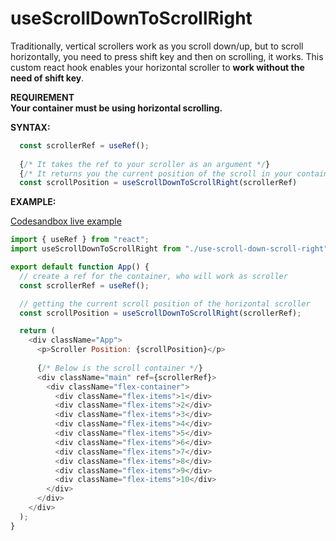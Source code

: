 # useScrollDownToScrollRight

Traditionally, vertical scrollers work as you scroll down/up, but to scroll horizontally, you need to press shift key and then on scrolling, it works.
This custom react hook enables your horizontal scroller to **work without the need of shift key**.

**REQUIREMENT**<br/>
**Your container must be using horizontal scrolling.**

**SYNTAX:**
```js
  const scrollerRef = useRef();
  
  {/* It takes the ref to your scroller as an argument */}
  {/* It returns you the current position of the scroll in your container */}
  const scrollPosition = useScrollDownToScrollRight(scrollerRef)
```

**EXAMPLE:**

[Codesandbox live example](https://codesandbox.io/s/usedowntoscrollleft-pu9ii?file=/src/App.js)

```js
import { useRef } from "react";
import useScrollDownToScrollRight from "./use-scroll-down-scroll-right";

export default function App() {
  // create a ref for the container, who will work as scroller
  const scrollerRef = useRef();

  // getting the current scroll position of the horizontal scroller
  const scrollPosition = useScrollDownToScrollRight(scrollerRef);

  return (
    <div className="App">
      <p>Scroller Position: {scrollPosition}</p>
      
      {/* Below is the scroll container */}
      <div className="main" ref={scrollerRef}>
        <div className="flex-container">
          <div className="flex-items">1</div>
          <div className="flex-items">2</div>
          <div className="flex-items">3</div>
          <div className="flex-items">4</div>
          <div className="flex-items">5</div>
          <div className="flex-items">6</div>
          <div className="flex-items">7</div>
          <div className="flex-items">8</div>
          <div className="flex-items">9</div>
          <div className="flex-items">10</div>
        </div>
      </div>
    </div>
  );
}
```
